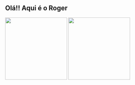 <h2><strong>Olá!! Aqui é o Roger</strong></h2>

<div style="inline_block">
    <picture>
      <source 
        srcset="https://github-readme-stats.vercel.app/api?username=RogerSGomes&show_icons=true&theme=dracula"
        media="(prefers-color-scheme: dark)"
      />
      <source
        srcset="https://github-readme-stats.vercel.app/api?username=RogerSGomes&show_icons=true"
        media="(prefers-color-scheme: light), (prefers-color-scheme: no-preference)"
      />
      <img align="center" height="200em" src="https://github-readme-stats.vercel.app/api?username=RogerSGomes&show_icons=true" />
    </picture>
    <picture>
      <source 
        srcset="https://github-readme-stats.vercel.app/api/top-langs/?username=RogerSGomes&theme=dracula"
        media="(prefers-color-scheme: dark)"
      />
      <source
        srcset="https://github-readme-stats.vercel.app/api?username=RogerSGomes&show_icons=true"
        media="(prefers-color-scheme: light), (prefers-color-scheme: no-preference)"
      />
      <img align="center" height="200em" width="inherit" src="https://github-readme-stats.vercel.app/api/top-langs/?username=RogerSGomes" />
    </picture>
</div>
